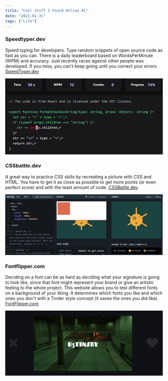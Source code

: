```yaml
---
title: "Cool Stuff I Found Online #1"
date: "2021-01-31"
tags: ["Life"]
---
```


### Speedtyper.dev
Speed typing for developers. Type random snippets of open source code as fast as you can. There is a daily leaderboard based on WordsPerMinute (WPM) and accuracy. Just recently races against other people was developed. If you miss, you can't keep going until you correct your errors. [SpeedTyper.dev](https://www.speedtyper.dev/)

![Program UI](./programui.png)



### CSSbattle.dev
A great way to practice CSS skills by recreating a picture with CSS and HTML. You have to get it as close as possible to get more points (or even perfect score) and with the least amount of code. [CSSBattle.dev](https://cssbattle.dev/)

![CSS Battle](./cssbattle.png)



### Fontflipper.com
Deciding on a font can be as hard as deciding what your signature is going to look like, since that font might represent your brand or give an artistic feeling to the whole project. This website allows you to test different fonts on a background of your liking. It determines which fonts you like and which ones you don't with a Tinder style concept (it saves the ones you did like). [FontFlipper.com](https://fontflipper.com/)

![Font Flipper](./fontflipper.png)